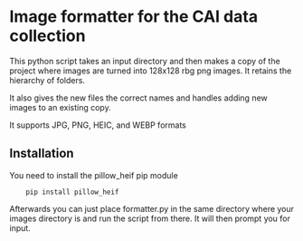 # Image formatter for the CAI data collection

This python script takes an input directory and then makes a copy of the project where images are turned into 128x128 rbg png images. It retains the hierarchy of folders.

It also gives the new files the correct names and handles adding new images to an existing copy. 

It supports JPG, PNG, HEIC, and WEBP formats

## Installation
You need to install the pillow_heif pip module
```
    pip install pillow_heif 
```

Afterwards you can just place formatter.py in the same directory where your images directory is and run the script from there. It will then prompt you for input.
